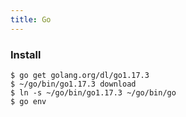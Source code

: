 ```yaml
---
title: Go
---
```


### Install

	$ go get golang.org/dl/go1.17.3
	$ ~/go/bin/go1.17.3 download
	$ ln -s ~/go/bin/go1.17.3 ~/go/bin/go
	$ go env